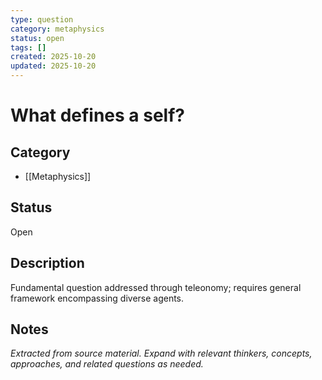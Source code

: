 ```yaml
---
type: question
category: metaphysics
status: open
tags: []
created: 2025-10-20
updated: 2025-10-20
---
```


# What defines a self?

## Category

- [[Metaphysics]]

## Status

Open

## Description

Fundamental question addressed through teleonomy; requires general framework encompassing diverse agents.

## Notes

*Extracted from source material. Expand with relevant thinkers, concepts, approaches, and related questions as needed.*
